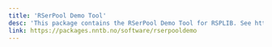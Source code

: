 ```yaml
---
title: 'RSerPool Demo Tool'
desc: 'This package contains the RSerPool Demo Tool for RSPLIB. See https://www.nntb.no/~dreibh/rserpool/ for details on Reliable Server Pooling (RSerPool) and the RSerPoolDemo tool!'
link: https://packages.nntb.no/software/rserpooldemo
---
```

